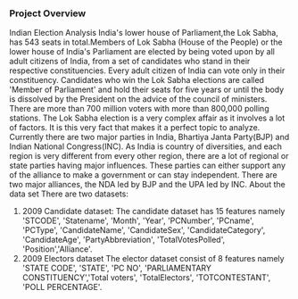 ### Project Overview

 Indian Election Analysis
India's lower house of Parliament,the Lok Sabha, has 543 seats in total.Members of Lok Sabha (House of the People) or the lower house of India's Parliament are elected by being voted upon by all adult citizens of India, from a set of candidates who stand in their respective constituencies. Every adult citizen of India can vote only in their constituency. Candidates who win the Lok Sabha elections are called 'Member of Parliament' and hold their seats for five years or until the body is dissolved by the President on the advice of the council of ministers.
There are more than 700 million voters with more than 800,000 polling stations.
The Lok Sabha election is a very complex affair as it involves a lot of factors. It is this very fact that makes it a perfect topic to analyze.
Currently there are two major parties in India, Bhartiya Janta Party(BJP) and Indian National Congress(INC).
As India is country of diversities, and each region is very different from every other region, there are a lot of regional or state parties having major influences. These parties can either support any of the alliance to make a government or can stay independent.
There are two major alliances, the NDA led by BJP and the UPA led by INC.
About the data set
There are two datasets:
1. 2009 Candidate dataset:
The candidate dataset has 15 features namely 'STCODE', 'Statename', 'Month', 'Year', 'PCNumber', 'PCname', 'PCType', 'CandidateName', 'CandidateSex', 'CandidateCategory', 'CandidateAge', 'PartyAbbreviation', 'TotalVotesPolled', 'Position','Alliance'.
2. 2009 Electors dataset
The elector dataset consist of 8 features namely 'STATE CODE', 'STATE', 'PC NO', 'PARLIAMENTARY CONSTITUENCY','Total voters', 'TotalElectors', 'TOTCONTESTANT', 'POLL PERCENTAGE'.


